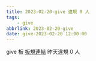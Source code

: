 ```yaml
---
title: 2023-02-20-give 違規 0 人
tags:
    - give
abbrlink: 2023-02-20-give
date: give-2023-02-20 12:00:00
---
```

give 板 [板規連結](https://www.ptt.cc/bbs/give/M.1612495900.A.C32.html)
昨天違規 0 人
